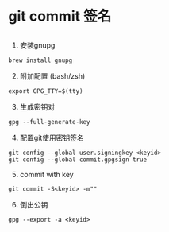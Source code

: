 # git commit 签名

##

1. 安装gnupg

```shell 
brew install gnupg
```

2. 附加配置 (bash/zsh)

```shell 
export GPG_TTY=$(tty)
```

3. 生成密钥对

```shell
gpg --full-generate-key

```

4. 配置git使用密钥签名

```shell
git config --global user.signingkey <keyid>
git config --global commit.gpgsign true
```

5. commit with key

```shell
git commit -S<keyid> -m""
```

6. 倒出公钥

```shell
gpg --export -a <keyid>
```
